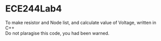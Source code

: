 # ECE244Lab4
To make resistor and Node list, and calculate value of Voltage, written in C++ <br/>
Do not plaragise this code, you had been warned.  

